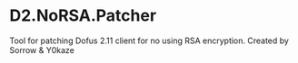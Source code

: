 D2.NoRSA.Patcher
==============

Tool for patching Dofus 2.11 client for no using RSA encryption.
Created by Sorrow & Y0kaze